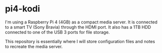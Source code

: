 # pi4-kodi

I'm using a Raspberry Pi 4 (4GB) as a compact media server. It is connected to a smart TV (Sony Bravia) through the HDMI port. It also has a 1TB HDD connected to one of the USB 3 ports for file storage. 

This repository is essentially where I will store configuration files and notes to recreate the media server.
